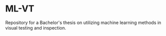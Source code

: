 # ML-VT
Repository for a Bachelor's thesis on utilizing machine learning methods in visual testing and inspection.
